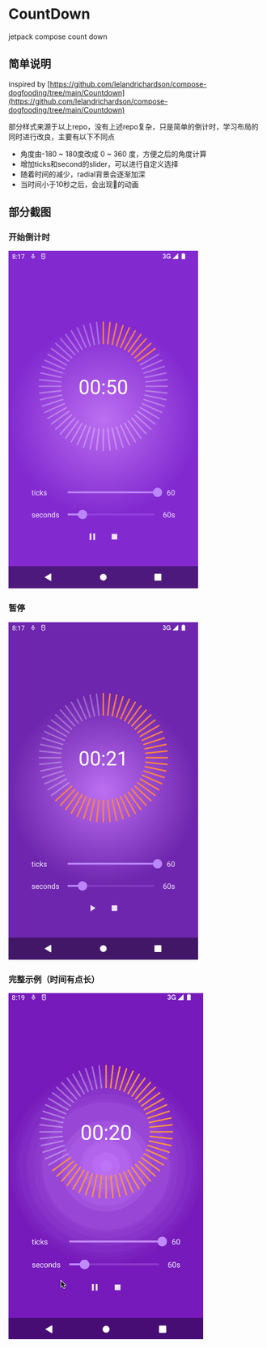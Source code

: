 # CountDown
jetpack compose count down

## 简单说明

inspired by [https://github.com/lelandrichardson/compose-dogfooding/tree/main/Countdown](https://github.com/lelandrichardson/compose-dogfooding/tree/main/Countdown)

部分样式来源于以上repo，没有上述repo复杂，只是简单的倒计时，学习布局的同时进行改良，主要有以下不同点

- 角度由-180 ~ 180度改成 0 ~ 360 度，方便之后的角度计算
- 增加ticks和second的slider，可以进行自定义选择
- 随着时间的减少，radial背景会逐渐加深
- 当时间小于10秒之后，会出现💓的动画

## 部分截图

### 开始倒计时

![play](./screenshots/play.png)

### 暂停

![pause](./screenshots/pause.png)

### 完整示例（时间有点长）

![record](./screenshots/record.gif)


